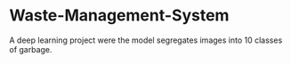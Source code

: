 # Waste-Management-System
A deep learning project were the model segregates images into 10 classes of garbage.
